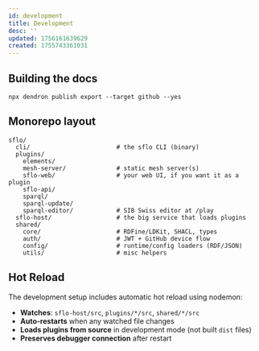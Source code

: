 ```yaml
---
id: development
title: Development
desc: ''
updated: 1756161639629
created: 1755743361031
---
```


## Building the docs

```shell
npx dendron publish export --target github --yes
```

## Monorepo layout

```
sflo/
  cli/                        # the sflo CLI (binary)
  plugins/
    elements/
    mesh-server/              # static mesh server(s)
    sflo-web/                 # your web UI, if you want it as a plugin
    sflo-api/
    sparql/
    sparql-update/
    sparql-editor/            # SIB Swiss editor at /play
  sflo-host/                  # the big service that loads plugins
  shared/
    core/                     # RDFine/LDKit, SHACL, types
    auth/                     # JWT + GitHub device flow
    config/                   # runtime/config loaders (RDF/JSON)
    utils/                    # misc helpers
```


## Hot Reload

The development setup includes automatic hot reload using nodemon:

- **Watches**: `sflo-host/src`, `plugins/*/src`, `shared/*/src`
- **Auto-restarts** when any watched file changes
- **Loads plugins from source** in development mode (not built `dist` files)
- **Preserves debugger connection** after restart
